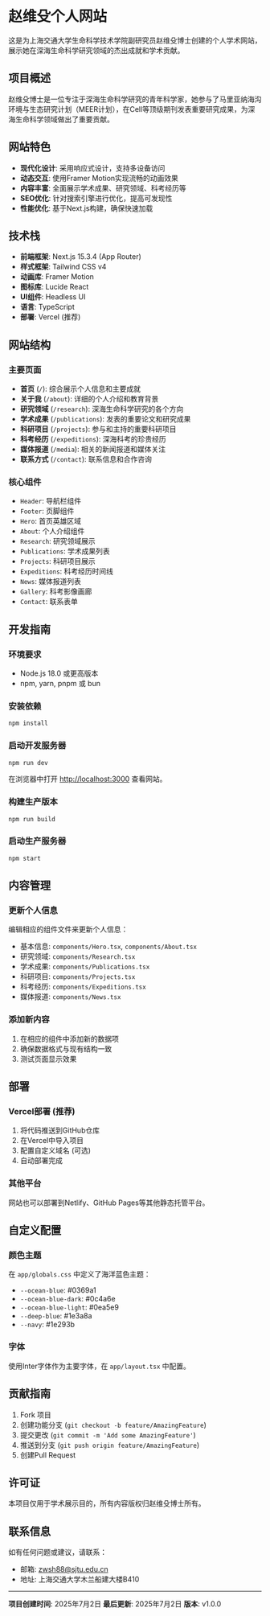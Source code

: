 # 赵维殳个人网站

这是为上海交通大学生命科学技术学院副研究员赵维殳博士创建的个人学术网站，展示她在深海生命科学研究领域的杰出成就和学术贡献。

## 项目概述

赵维殳博士是一位专注于深海生命科学研究的青年科学家，她参与了马里亚纳海沟环境与生态研究计划（MEER计划），在Cell等顶级期刊发表重要研究成果，为深海生命科学领域做出了重要贡献。

## 网站特色

- **现代化设计**: 采用响应式设计，支持多设备访问
- **动态交互**: 使用Framer Motion实现流畅的动画效果
- **内容丰富**: 全面展示学术成果、研究领域、科考经历等
- **SEO优化**: 针对搜索引擎进行优化，提高可发现性
- **性能优化**: 基于Next.js构建，确保快速加载

## 技术栈

- **前端框架**: Next.js 15.3.4 (App Router)
- **样式框架**: Tailwind CSS v4
- **动画库**: Framer Motion
- **图标库**: Lucide React
- **UI组件**: Headless UI
- **语言**: TypeScript
- **部署**: Vercel (推荐)

## 网站结构

### 主要页面
- **首页** (`/`): 综合展示个人信息和主要成就
- **关于我** (`/about`): 详细的个人介绍和教育背景
- **研究领域** (`/research`): 深海生命科学研究的各个方向
- **学术成果** (`/publications`): 发表的重要论文和研究成果
- **科研项目** (`/projects`): 参与和主持的重要科研项目
- **科考经历** (`/expeditions`): 深海科考的珍贵经历
- **媒体报道** (`/media`): 相关的新闻报道和媒体关注
- **联系方式** (`/contact`): 联系信息和合作咨询

### 核心组件
- `Header`: 导航栏组件
- `Footer`: 页脚组件
- `Hero`: 首页英雄区域
- `About`: 个人介绍组件
- `Research`: 研究领域展示
- `Publications`: 学术成果列表
- `Projects`: 科研项目展示
- `Expeditions`: 科考经历时间线
- `News`: 媒体报道列表
- `Gallery`: 科考影像画廊
- `Contact`: 联系表单

## 开发指南

### 环境要求
- Node.js 18.0 或更高版本
- npm, yarn, pnpm 或 bun

### 安装依赖
```bash
npm install
```

### 启动开发服务器
```bash
npm run dev
```

在浏览器中打开 [http://localhost:3000](http://localhost:3000) 查看网站。

### 构建生产版本
```bash
npm run build
```

### 启动生产服务器
```bash
npm start
```

## 内容管理

### 更新个人信息
编辑相应的组件文件来更新个人信息：
- 基本信息: `components/Hero.tsx`, `components/About.tsx`
- 研究领域: `components/Research.tsx`
- 学术成果: `components/Publications.tsx`
- 科研项目: `components/Projects.tsx`
- 科考经历: `components/Expeditions.tsx`
- 媒体报道: `components/News.tsx`

### 添加新内容
1. 在相应的组件中添加新的数据项
2. 确保数据格式与现有结构一致
3. 测试页面显示效果

## 部署

### Vercel部署 (推荐)
1. 将代码推送到GitHub仓库
2. 在Vercel中导入项目
3. 配置自定义域名 (可选)
4. 自动部署完成

### 其他平台
网站也可以部署到Netlify、GitHub Pages等其他静态托管平台。

## 自定义配置

### 颜色主题
在 `app/globals.css` 中定义了海洋蓝色主题：
- `--ocean-blue`: #0369a1
- `--ocean-blue-dark`: #0c4a6e
- `--ocean-blue-light`: #0ea5e9
- `--deep-blue`: #1e3a8a
- `--navy`: #1e293b

### 字体
使用Inter字体作为主要字体，在 `app/layout.tsx` 中配置。

## 贡献指南

1. Fork 项目
2. 创建功能分支 (`git checkout -b feature/AmazingFeature`)
3. 提交更改 (`git commit -m 'Add some AmazingFeature'`)
4. 推送到分支 (`git push origin feature/AmazingFeature`)
5. 创建Pull Request

## 许可证

本项目仅用于学术展示目的，所有内容版权归赵维殳博士所有。

## 联系信息

如有任何问题或建议，请联系：
- 邮箱: zwsh88@sjtu.edu.cn
- 地址: 上海交通大学木兰船建大楼B410

---

**项目创建时间**: 2025年7月2日
**最后更新**: 2025年7月2日
**版本**: v1.0.0
